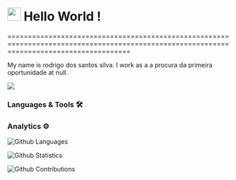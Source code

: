 
<h1><img src="https://emojis.slackmojis.com/emojis/images/1531849430/4246/blob-sunglasses.gif?1531849430" width="30"/> Hello World ! </h1>
==========================================================================================================================================


My name is rodrigo dos santos silva. I work as a a procura da primeira oportunidade at null.

![](http://estruyf-github.azurewebsites.net/api/VisitorHit?user=rodrigosilva23&repo=rodrigosilva23&countColorcountColor)

### Languages & Tools 🛠  


### Analytics ⚙️

![Github Languages](https://github-readme-stats.vercel.app/api/top-langs/?username=rodrigosilva23&layout=compact&count_private=true)

![Github Statistics](https://github-readme-stats.vercel.app/api/?username=rodrigosilva23&count_private=true&show_icons=true)

![Github Contributions](https://github-readme-streak-stats.herokuapp.com/?user=rodrigosilva23&hide_border=true)